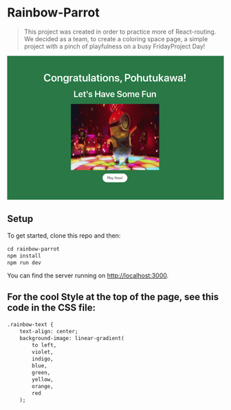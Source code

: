 # Rainbow-Parrot

>This project was created in order to practice more of React-routing. We decided as a team, to create a coloring space page, a simple project with a pinch of playfulness on a busy FridayProject Day!

![alt text](https://github.com/pohutukawa-2020/GLTE/blob/dff111da58a49a95b279b2ba6f3f9eaa83510dec/server/public/glte.jpeg)


## Setup

To get started, clone this repo and then:

```
cd rainbow-parrot
npm install
npm run dev
```

You can find the server running on [http://localhost:3000](http://localhost:3000).

## For the cool Style at the top of the page, see this code in the CSS file:
```
.rainbow-text {
	text-align: center;
	background-image: linear-gradient(
		to left,
		violet,
		indigo,
		blue,
		green,
		yellow,
		orange,
		red
	);
```
